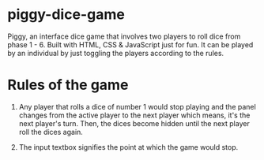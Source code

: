 # piggy-dice-game
Piggy, an interface dice game that involves two players to roll dice from phase 1 - 6. Built with HTML, CSS &amp; JavaScript just for fun. It can be played by an individual by just toggling the players according to the rules.

# Rules of the game
1. Any player that rolls a dice of number 1 would stop playing and the panel changes from the active player to the next player which means, it's the next player's turn. Then, the dices become hidden until the next player roll the dices again.

2. The input textbox signifies the point at which the game would stop.
